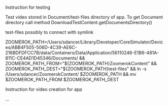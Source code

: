 Instruction for testing

Test video stored in Document/test-files directory of app. To get Document directory call method DownloadTestContent.getDocumentsDirectory()

test-files possibly to connect with symlink

ZOOMEROK_PATH=/Users/sdancer/Library/Developer/CoreSimulator/Devices/ABB4F505-506D-4C39-AE6C-216BDFDFCC7B/data/Containers/Data/Application/56110246-E1B6-481A-811C-CE4AD1D45346/Documents/ &&
ZOOMEROK_PATH_FROM="${ZOOMEROK_PATH}ZoomerokContent" &&
ZOOMEROK_PATH_DEST="${ZOOMEROK_PATH}test-files" &&
ln -s /Users/sdancer/ZoomerokContent/ $ZOOMEROK_PATH &&
mv $ZOOMEROK_PATH_FROM $ZOOMEROK_PATH_DEST

Instruction for video creation for app

...
